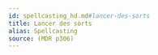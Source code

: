 ```yaml
---
id: spellcasting_hd.md#lancer-des-sorts
title: Lancer des sorts
alias: Spellcasting
source: (MDR p306)
---
```


